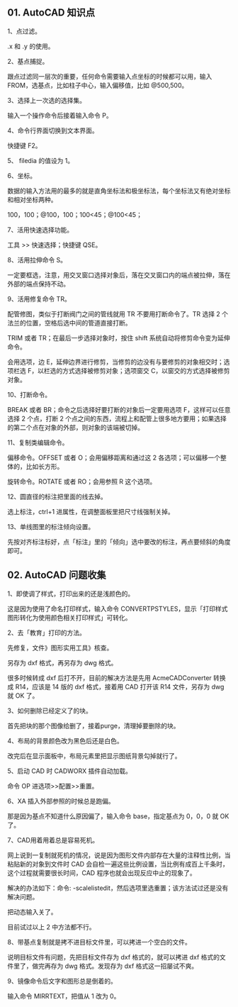 ## 01. AutoCAD 知识点

1、点过滤。

.x 和 .y 的使用。

2、基点捕捉。

跟点过滤同一层次的重要，任何命令需要输入点坐标的时候都可以用，输入 FROM，选基点，比如柱子中心，输入偏移值，比如 @500,500。

3、选择上一次选的选择集。

输入一个操作命令后接着输入命令 P。

4、命令行界面切换到文本界面。

快捷键 F2。

5、 filedia 的值设为 1。

6、坐标。

数据的输入方法用的最多的就是直角坐标法和极坐标法，每个坐标法又有绝对坐标和相对坐标两种。

100，100；@100，100；100<45；@100<45；

7、活用快速选择功能。

工具 >> 快速选择；快捷键 QSE。

8、活用拉伸命令 S。

一定要框选，注意，用交叉窗口选择对象后，落在交叉窗口内的端点被拉伸，落在外部的端点保持不动。

9、活用修复命令 TR。

配管修图，类似于打断阀门之间的管线就用 TR 不要用打断命令了。TR 选择 2 个法兰的位置，空格后选中间的管道直接打断。

TRIM 或者 TR；在最后一步选择对象时，按住 shift 系统自动将修剪命令变为延伸命令。

会用选项，边 E，延伸边界进行修剪，当修剪的边没有与要修剪的对象相交时；选项栏选 F，以栏选的方式选择被修剪对象；选项窗交 C，以窗交的方式选择被修剪对象。

10、打断命令。

BREAK 或者 BR；命令之后选择好要打断的对象后一定要用选项 F，这样可以任意选择 2 个点，打断 2 个点之间的东西，流程上和配管上很多地方要用；如果选择的第二个点在对象的外部，则对象的该端被切掉。

11、复制类编辑命令。

偏移命令。OFFSET 或者 O；会用偏移距离和通过这 2 各选项；可以偏移一个整体的，比如长方形。

旋转命令。ROTATE 或者 RO；会用参照 R 这个选项。

12、圆直径的标注把里面的线去掉。

选上标注，ctrl+1 进属性，在调整面板里把尺寸线强制关掉。

13、单线图里的标注倾向设置。

先按对齐标注标好，点「标注」里的「倾向」选中要改的标注，再点要倾斜的角度即可。

## 02. AutoCAD 问题收集

1、即使调了样式，打印出来的还是浅颜色的。

这是因为使用了命名打印样式，输入命令 CONVERTPSTYLES，显示「打印样式图形转化为使用颜色相关打印样式」可转化。

2、去「教育」打印的方法。

先修复，文件》图形实用工具》核查。

另存为 dxf 格式，再另存为 dwg 格式。

很多时候转成 dxf 后打不开，目前的解决方法是先用 AcmeCADConverter 转换成 R14，应该是 14 版的 dxf 格式，接着用 CAD 打开该 R14 文件，另存为 dwg 就 OK 了。

3、如何删除已经定义了的块。

首先把块的那个图像给删了，接着purge，清理掉要删除的块。

4、布局的背景颜色改为黑色后还是白色。

改完后在显示面板中，布局元素里把显示图纸背景勾掉就行了。

5、启动 CAD 时 CADWORX 插件自动加载。

命令 OP 进选项>>配置>>重置。

6、XA 插入外部参照的时候总是跑偏。

那是因为基点不知道什么原因偏了，输入命令 base，指定基点为 0，0，0 就 OK 了。

7、CAD用着用着总是容易死机。

网上说到一复制就死机的情况，说是因为图形文件内部存在大量的注释性比例，当粘贴新的对象到文件时 CAD 会自检一遍这些比例设置，当比例有成百上千条时，这个过程就需要很长时间，CAD 程序也就会出现反应中止的现象了。

解决的办法如下：命令:  -scalelistedit，然后选项里选重置；该方法试过还是没有解决问题。

把动态输入关了。

目前试过以上 2 中方法都不行。

8、带基点复制就是拷不进目标文件里，可以拷进一个空白的文件。

说明目标文件有问题，先把目标文件存为 dxf 格式的，就可以拷进 dxf 格式的文件里了，做完再存为 dwg 格式。发现存为 dxf 格式这一招屡试不爽。

9、镜像命令后文字和图形总是倒着的。

输入命令 MIRRTEXT，把值从 1 改为 0。

